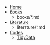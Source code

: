 * [Home](README.md)
* [Books](books/README.md)
    * books/*.md
* [Literature](literature/README.md)
    * literature/*.md
* [Codes](codes/README.md)
    * [TidyData](codes/tidydata/README.md)


<!-- * [Print-Site](print_page/) -->
